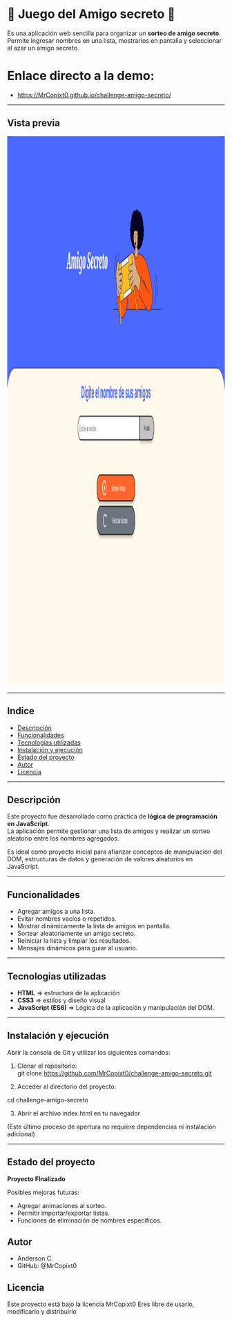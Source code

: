 # 🎁 Juego del Amigo secreto 🎁

Es una aplicación web sencilla para organizar un **sorteo de amigo secreto**. Permite ingresar nombres en una lista, mostrarlos en pantalla y seleccionar al azar un amigo secreto.

# Enlace directo a la demo:

- https://MrCopixt0.github.io/challenge-amigo-secreto/

---
## Vista previa

<img width="2288" height="1272" alt="imagen" src="https://github.com/TnlComputer/alura-G9-Amigo-Secreto/blob/main/portada amigo secreoto.png" />

---

## Indice

- [Descripción](#-descripción)
- [Funcionalidades](#-funcionalidades)
- [Tecnologías utilizadas](#-tecnologías-utilizadas)
- [Instalación y ejecución](#-instalación-y-ejecución)
- [Estado del proyecto](#-estado-del-proyecto)
- [Autor](#-autor)
- [Licencia](#-licencia)

---

## Descripción

Este proyecto fue desarrollado como práctica de **lógica de programación en JavaScript**.  
La aplicación permite gestionar una lista de amigos y realizar un sorteo aleatorio entre los nombres agregados.

Es ideal como proyecto inicial para afianzar conceptos de manipulación del DOM, estructuras de datos y generación de valores aleatorios en JavaScript.

---

## Funcionalidades

- Agregar amigos a una lista.  
- Evitar nombres vacíos o repetidos.  
- Mostrar dinámicamente la lista de amigos en pantalla.  
- Sortear aleatoriamente un amigo secreto.  
- Reiniciar la lista y limpiar los resultados.  
- Mensajes dinámicos para guiar al usuario.  

---

## Tecnologias utilizadas

- **HTML** => estructura de la aplicación
- **CSS3** => estilos y diseño visual
- **JavaScript (ES6)** => Lógica de la aplicación y manipulación del DOM.

---

## Instalación y ejecución

Abrir la consola de Git y utilizar los siguientes comandos:

1. Clonar el repositorio:  
git clone https://github.com/MrCopixt0/challenge-amigo-secreto.git

2. Acceder al directorio del proyecto:
  
cd challenge-amigo-secreto

3. Abrir el archivo index.html en tu navegador

(Este último proceso de apertura no requiere dependencias ni instalación adicional)

---

## Estado del proyecto

**Proyecto FInalizado**

Posibles mejoras futuras:

- Agregar animaciones al sorteo.
- Permitir importar/exportar listas.
- Funciones de eliminación de nombres específicos.

## Autor

- Anderson C.
- GitHub: @MrCopixt0

## Licencia

Este proyecto está bajo la licencia MrCopixt0
Eres libre de usarlo, modificarlo y distribuirlo

